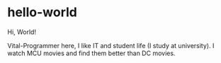 # hello-world

Hi, World!

Vital-Programmer here, I like IT and student life (I study at university).
I watch MCU movies and find them better than DC movies.
